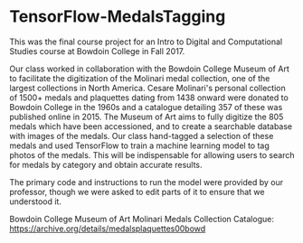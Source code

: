 # TensorFlow-MedalsTagging
This was the final course project for an Intro to Digital and Computational Studies course at Bowdoin College in Fall 2017. 

Our class worked in collaboration with the Bowdoin College Museum of Art to facilitate the digitization of the Molinari medal collection, one of the largest collections in North America.  Cesare Molinari's personal collection of 1500+ medals and plaquettes dating from 1438 onward were donated to Bowdoin College in the 1960s and a catalogue detailing 357 of these was published online in 2015.  The Museum of Art aims to fully digitize the 805 medals which have been accessioned, and to create a searchable database with images of the medals.  Our class hand-tagged a selection of these medals and used TensorFlow to train a machine learning model to tag photos of the medals.  This will be indispensable for allowing users to search for medals by category and obtain accurate results.

The primary code and instructions to run the model were provided by our professor, though we were asked to edit parts of it to ensure that we understood it. 

Bowdoin College Museum of Art Molinari Medals Collection Catalogue: https://archive.org/details/medalsplaquettes00bowd
